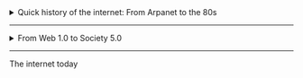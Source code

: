 <details>
  <summary>Quick history of the internet: From Arpanet to the 80s</summary>
  
<br>

The history of the Internet began in the 1960s with the `ARPANET`, a US project created by the Advanced Research Project Agency (ARPA) in response to the Cold War arms race.

A key innovation was the shift to `packet switching`, which breaks data into small pieces for more robust and efficient transmissions. The fist ARPANET node was established in 1969.

During the 1970s, the network expanded, `email` was invented, and a public demo in 1972 sparked wilder interest, leadning to a "wild west" period of many incompatible networks.

The turning point came in the early 1980s when ARPANET officially adopted the `RCP/IP` protocol, creating a universal standard for communication. This, combined with the formation of large educational networks, set the stage for the modern Internet.

The era culminated in `1989` with the launch of the first commercial `Internet Service provider (ISP)` in the US, making the network publicly accessible and leadning to its exponential growth.

</details>

---

<details>

  <summary>From Web 1.0 to Society 5.0</summary>

- `Web 1.0 (The Read-only Web)`: Starting aroubd 1990 with Tim Berners-Lee's invention, this era was characterized by static web pages created by a small group of developers. The primary focus was on publishing ang accesiing information, not user interaction.
- `Web 2.0 (The Social Web)`: Beginning in late 1990s and early 2000s, this phase marked the shift to "Read-Write" web. It empowered everyday users to create and share content through blogs (Wordpress), social media (Facebook), and dynamic applications, enabled by technologies like AJAX and JSON.
- `Web 3.0 (The Semantic Web)`: This was a formal push by the W3C to create a more sturctured, machine-readable web using technologies like RDF and OWL. The goal was for software to understand and reason about data, but this vision was largely unrealized due to its complexity. This is distinct from the modern term `Web3`, which is base on blockchain technology.
- `Web 4.0 (The symbiotic Web)`: This describes our current era, where humans and automonous machine agents (AIs, algorithms) interact constantly. The web is a "jungle" of AI-generated content and complex systems operating alongside human users.
- `Web 5.0 (A Human-Centric Vision)`: This is presented as a future goal or philosophy, aiming to create an "internet as if people mattered". It is a response to the current model of data harvesting, seeking to refocus the web on improving social welfare and sustainability.

<br>

</details>

---

The internet today
